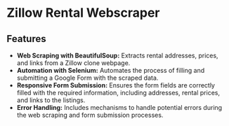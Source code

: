 
# Zillow Rental Webscraper

## Features
- **Web Scraping with BeautifulSoup:** Extracts rental addresses, prices, and links from a Zillow clone webpage.
- **Automation with Selenium:** Automates the process of filling and submitting a Google Form with the scraped data.
- **Responsive Form Submission:** Ensures the form fields are correctly filled with the required information, including addresses, rental prices, and links to the listings.
- **Error Handling:** Includes mechanisms to handle potential errors during the web scraping and form submission processes.

